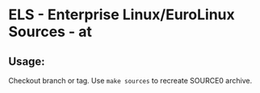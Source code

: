 # ELS - Enterprise Linux/EuroLinux Sources - at
 
## Usage:
  Checkout branch or tag. Use `make sources` to recreate  SOURCE0 archive.
